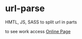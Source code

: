 # url-parse
HMTL, JS, SASS to split url in parts

to see work access [Online Page](https://tecladistaprod.github.io/url-parse/build/)
